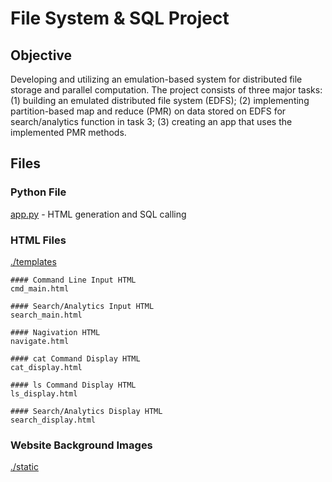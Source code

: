 # File System & SQL Project

## Objective
Developing and utilizing an emulation-based system for distributed file storage and parallel computation. The project consists of three major tasks: (1) building an emulated distributed file system (EDFS); (2) implementing partition-based map and reduce (PMR) on data stored on EDFS for search/analytics function in task 3; (3) creating an app that uses the implemented PMR methods.

## Files

### Python File
[app.py](./app.py) - HTML generation and SQL calling


### HTML Files
[./templates](./templates)

	#### Command Line Input HTML
	cmd_main.html

	#### Search/Analytics Input HTML
	search_main.html

	#### Nagivation HTML
	navigate.html

	#### cat Command Display HTML
	cat_display.html

	#### ls Command Display HTML
	ls_display.html

	#### Search/Analytics Display HTML
	search_display.html


### Website Background Images
[./static](./static)
